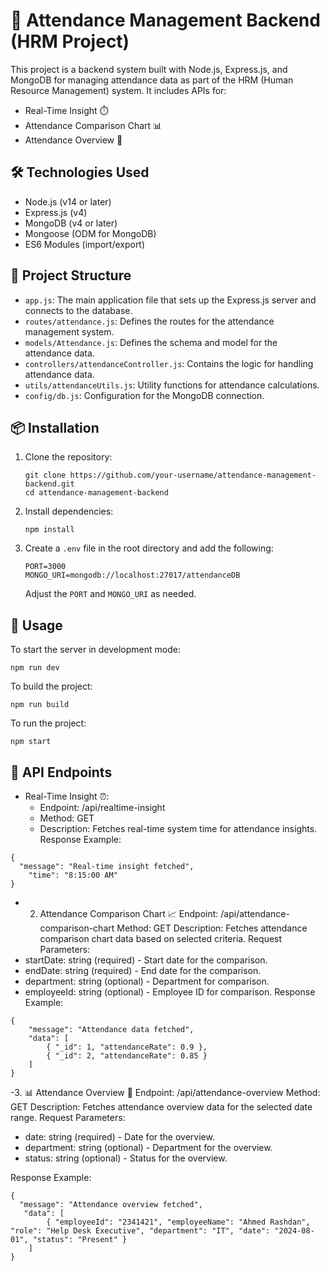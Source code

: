 # 🚀 Attendance Management Backend (HRM Project)

This project is a backend system built with Node.js, Express.js, and MongoDB for managing attendance data as part of the HRM (Human Resource Management) system. It includes APIs for:

- Real-Time Insight ⏱️
- Attendance Comparison Chart 📊
- Attendance Overview 👥

## 🛠️ Technologies Used

- Node.js (v14 or later)
- Express.js (v4)
- MongoDB (v4 or later)
- Mongoose (ODM for MongoDB)
- ES6 Modules (import/export)

## 📁 Project Structure

- `app.js`: The main application file that sets up the Express.js server and connects to the database.
- `routes/attendance.js`: Defines the routes for the attendance management system.
- `models/Attendance.js`: Defines the schema and model for the attendance data.
- `controllers/attendanceController.js`: Contains the logic for handling attendance data.
- `utils/attendanceUtils.js`: Utility functions for attendance calculations.
- `config/db.js`: Configuration for the MongoDB connection.

## 📦 Installation

1. Clone the repository:
   ```
   git clone https://github.com/your-username/attendance-management-backend.git
   cd attendance-management-backend
   ```
2. Install dependencies:
   ```
   npm install
   ```
3. Create a `.env` file in the root directory and add the following:
   ```
   PORT=3000
   MONGO_URI=mongodb://localhost:27017/attendanceDB
   ```
   Adjust the `PORT` and `MONGO_URI` as needed.

## 🚀 Usage

To start the server in development mode:
```
npm run dev
``` 

To build the project:
```
npm run build
```

To run the project:
```
npm start
```

## 📝 API Endpoints
- Real-Time Insight ⏰:
    - Endpoint: /api/realtime-insight
    - Method: GET
    - Description: Fetches real-time system time for attendance insights.
Response Example:
```
{
  "message": "Real-time insight fetched",
    "time": "8:15:00 AM"
}
```

- 2. Attendance Comparison Chart 📈
Endpoint: /api/attendance-comparison-chart
Method: GET
Description: Fetches attendance comparison chart data based on selected criteria.
Request Parameters:
- startDate: string (required) - Start date for the comparison.
- endDate: string (required) - End date for the comparison.
- department: string (optional) - Department for comparison.
- employeeId: string (optional) - Employee ID for comparison.
Response Example:
```
{
    "message": "Attendance data fetched",
    "data": [
        { "_id": 1, "attendanceRate": 0.9 },
        { "_id": 2, "attendanceRate": 0.85 }
    ]
}
```

-3. 📊 Attendance Overview 👥
Endpoint: /api/attendance-overview
Method: GET
Description: Fetches attendance overview data for the selected date range.
Request Parameters:
- date: string (required) - Date for the overview.
- department: string (optional) - Department for the overview.
- status: string (optional) - Status for the overview.

Response Example:
```
{
  "message": "Attendance overview fetched",
   "data": [
        { "employeeId": "2341421", "employeeName": "Ahmed Rashdan", "role": "Help Desk Executive", "department": "IT", "date": "2024-08-01", "status": "Present" }
    ]
}
```
